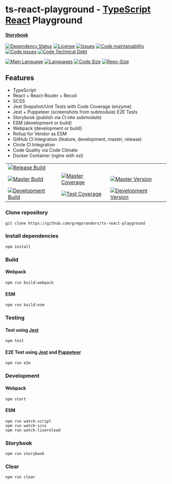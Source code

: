 # ts-react-playground - [TypeScript](http://www.typescriptlang.org/) [React](https://reactjs.org/) Playground

#### [Storybook](https://gregoranders.github.io/ts-react-playground-docs)

[![Dependency Status][daviddm-image]][daviddm-url]
[![License][license-image]][license-url]
[![Issues][issues-image]][issues-url]
[![Code maintainability][code-maintainability-image]][code-maintainability-url] [![Code issues][code-issues-image]][code-issues-url] [![Code Technical Debt][code-tech-debt-image]][code-tech-debt-url]

[![Main Language](https://img.shields.io/github/languages/top/gregoranders/ts-react-playground)][code-metric-url] [![Languages](https://img.shields.io/github/languages/count/gregoranders/ts-react-playground)][code-metric-url] [![Code Size](https://img.shields.io/github/languages/code-size/gregoranders/ts-react-playground)][code-metric-url] [![Repo-Size](https://img.shields.io/github/repo-size/gregoranders/ts-react-playground)][code-metric-url]

## Features

* TypeScript
* React + React-Router + Recoil
* SCSS
* Jest Snapshot/Unit Tests with Code Coverage (enzyme)
* Jest + Puppeteer (screenshots from submodule) E2E Tests
* Storybook (publish via CI into submodule)
* ESM (development or build)
* Webpack (development or build)
* Rollup for Vendor as ESM
* GitHub CI Integration (feature, development, master, release)
* Circle CI Integration
* Code Quality via Code Climate
* Docker Container (nginx with ssl)

| | | |
|-|-|-|
|[![Release Build][release-build-image]][release-url]|||
|[![Master Build][master-build-image]][master-url]|[![Master Coverage][master-coveralls-image]][master-coveralls-url]|[![Master Version][master-version-image]][master-version-url]|
|[![Development Build][development-build-image]][development-url]|[![Test Coverage][development-coveralls-image]][development-coveralls-url]|[![Development Version][development-version-image]][development-version-url]|


### Clone repository

```
git clone https://github.com/gregoranders/ts-react-playground
```

### Install dependencies

```
npm install
```

### Build

#### Webpack
```
npm run build:webpack
```
#### ESM
```
npm run build:esm
```

### Testing

#### Test using [Jest](https://jestjs.io/)

```
npm test
```

#### E2E Test using [Jest](https://jestjs.io/) and [Puppeteer](https://pptr.dev/)

```
npm run e2e
```

### Development

#### Webpack
```
npm start
```
#### ESM
```
npm run watch-script
npm run watch-scss
npm run watch-livereload
```

### Storybook

```
npm run storybook
```

### Clear

```
npm run clear
```

[release-url]: https://github.com/gregoranders/ts-react-playground/releases
[master-url]: https://github.com/gregoranders/ts-react-playground/tree/master
[development-url]: https://github.com/gregoranders/ts-react-playground/tree/development
[repository-url]: https://github.com/gregoranders/ts-react-playground
[code-metric-url]: https://github.com/gregoranders/ts-react-playground/search?l=TypeScript
[travis-url]: https://travis-ci.org/gregoranders/ts-react-playground
[travis-image]: https://travis-ci.org/gregoranders/ts-react-playground.svg?branch=master
[daviddm-url]: https://david-dm.org/gregoranders/ts-react-playground
[daviddm-image]: https://david-dm.org/gregoranders/ts-react-playground.svg?branch=master
[license-url]: https://github.com/gregoranders/ts-react-playground/blob/master/LICENSE
[license-image]: https://img.shields.io/github/license/gregoranders/ts-react-playground.svg
[master-version-url]: https://github.com/gregoranders/ts-react-playground/blob/master/package.json
[master-version-image]: https://img.shields.io/github/package-json/v/gregoranders/ts-react-playground/master
[development-version-url]: https://github.com/gregoranders/ts-react-playground/blob/development/package.json
[development-version-image]: https://img.shields.io/github/package-json/v/gregoranders/ts-react-playground/development
[issues-url]: https://github.com/gregoranders/ts-react-playground/issues
[issues-image]: https://img.shields.io/github/issues-raw/gregoranders/ts-react-playground.svg
[release-build-image]: https://github.com/gregoranders/ts-react-playground/workflows/Release%20CI/badge.svg
[master-build-image]: https://github.com/gregoranders/ts-react-playground/workflows/Master%20CI/badge.svg
[development-build-image]: https://github.com/gregoranders/ts-react-playground/workflows/Development%20CI/badge.svg
[master-coveralls-url]: https://coveralls.io/github/gregoranders/ts-react-playground?branch=master
[master-coveralls-image]: https://img.shields.io/coveralls/github/gregoranders/ts-react-playground/master
[development-coveralls-image]: https://img.shields.io/coveralls/github/gregoranders/ts-react-playground/development
[development-coveralls-url]: https://coveralls.io/github/gregoranders/ts-react-playground?branch=development
[code-maintainability-url]: https://codeclimate.com/github/gregoranders/ts-react-playground/maintainability
[code-maintainability-image]: https://img.shields.io/codeclimate/maintainability/gregoranders/ts-react-playground
[code-issues-url]: https://codeclimate.com/github/gregoranders/ts-react-playground/maintainability
[code-issues-image]: https://img.shields.io/codeclimate/issues/gregoranders/ts-react-playground
[code-tech-debt-url]: https://codeclimate.com/github/gregoranders/ts-react-playground/maintainability
[code-tech-debt-image]: https://img.shields.io/codeclimate/tech-debt/gregoranders/ts-react-playground
[master-circleci-image]: https://circleci.com/gh/gregoranders/ts-react-playground/tree/master.svg?style=shield
[master-circleci-url]: https://app.circleci.com/pipelines/github/gregoranders/ts-react-playground?branch=master
[development-circleci-image]: https://circleci.com/gh/gregoranders/ts-react-playground/tree/development.svg?style=shield
[development-circleci-url]: https://app.circleci.com/pipelines/github/gregoranders/ts-react-playground?branch=development
